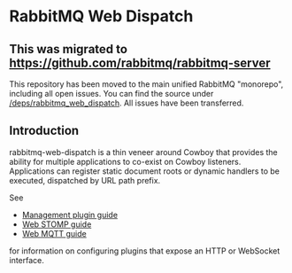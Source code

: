 # RabbitMQ Web Dispatch

## This was migrated to https://github.com/rabbitmq/rabbitmq-server

This repository has been moved to the main unified RabbitMQ "monorepo", including all open issues. You can find the source under [/deps/rabbitmq_web_dispatch](https://github.com/rabbitmq/rabbitmq-server/tree/master/deps/rabbitmq_web_dispatch).
All issues have been transferred.

## Introduction

rabbitmq-web-dispatch is a thin veneer around Cowboy that provides the
ability for multiple applications to co-exist on Cowboy
listeners. Applications can register static document roots or dynamic
handlers to be executed, dispatched by URL path prefix.

See

 * [Management plugin guide](https://www.rabbitmq.com/management.html)
 * [Web STOMP guide](https://www.rabbitmq.com/web-stomp.html)
 * [Web MQTT guide](https://www.rabbitmq.com/web-mqtt.html)

for information on configuring plugins that expose an HTTP or WebSocket interface.
